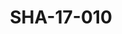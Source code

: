 ---
pid: SHA-17-010
title: SHA-17-010
language: ar
original_label: 
rights: شرحبيل احمد
location_of_original: شرحبيل احمد
photographer_or_studio: استوديو جاك الكويت
scanned_from: photograph 13 by 17.9
_date: '1964'
location: الكويت
description: عبد العزيز محمد داؤود ومغني كويتي
additional_notes: 
permission_display: 'yes'
on_server: 'no'
on_website: 'no'
permalink: /photopages/ar/SHA-17-010
layout: photo-page
---